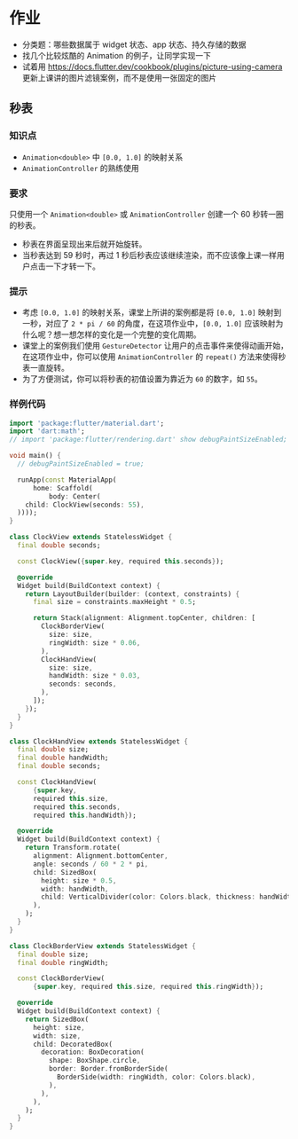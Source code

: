 # 作业

- 分类题：哪些数据属于 widget 状态、app 状态、持久存储的数据
- 找几个比较炫酷的 Animation 的例子，让同学实现一下
- 试着用 https://docs.flutter.dev/cookbook/plugins/picture-using-camera 更新上课讲的图片滤镜案例，而不是使用一张固定的图片

## 秒表

### 知识点

- `Animation<double>` 中 `[0.0, 1.0]` 的映射关系
- `AnimationController` 的熟练使用

### 要求

只使用一个 `Animation<double>` 或 `AnimationController` 创建一个 60 秒转一圈的秒表。

- 秒表在界面呈现出来后就开始旋转。
- 当秒表达到 59 秒时，再过 1 秒后秒表应该继续渲染，而不应该像上课一样用户点击一下才转一下。

### 提示

- 考虑 `[0.0, 1.0]` 的映射关系，课堂上所讲的案例都是将 `[0.0, 1.0]` 映射到一秒，对应了 `2 * pi / 60` 的角度，在这项作业中，`[0.0, 1.0]` 应该映射为什么呢？想一想怎样的变化是一个完整的变化周期。
- 课堂上的案例我们使用 `GestureDetector` 让用户的点击事件来使得动画开始，在这项作业中，你可以使用 `AnimationController` 的 `repeat()` 方法来使得秒表一直旋转。
- 为了方便测试，你可以将秒表的初值设置为靠近为 `60` 的数字，如 `55`。

### 样例代码

```dart
import 'package:flutter/material.dart';
import 'dart:math';
// import 'package:flutter/rendering.dart' show debugPaintSizeEnabled;

void main() {
  // debugPaintSizeEnabled = true;

  runApp(const MaterialApp(
      home: Scaffold(
          body: Center(
    child: ClockView(seconds: 55),
  ))));
}

class ClockView extends StatelessWidget {
  final double seconds;

  const ClockView({super.key, required this.seconds});

  @override
  Widget build(BuildContext context) {
    return LayoutBuilder(builder: (context, constraints) {
      final size = constraints.maxHeight * 0.5;

      return Stack(alignment: Alignment.topCenter, children: [
        ClockBorderView(
          size: size,
          ringWidth: size * 0.06,
        ),
        ClockHandView(
          size: size,
          handWidth: size * 0.03,
          seconds: seconds,
        ),
      ]);
    });
  }
}

class ClockHandView extends StatelessWidget {
  final double size;
  final double handWidth;
  final double seconds;

  const ClockHandView(
      {super.key,
      required this.size,
      required this.seconds,
      required this.handWidth});

  @override
  Widget build(BuildContext context) {
    return Transform.rotate(
      alignment: Alignment.bottomCenter,
      angle: seconds / 60 * 2 * pi,
      child: SizedBox(
        height: size * 0.5,
        width: handWidth,
        child: VerticalDivider(color: Colors.black, thickness: handWidth),
      ),
    );
  }
}

class ClockBorderView extends StatelessWidget {
  final double size;
  final double ringWidth;

  const ClockBorderView(
      {super.key, required this.size, required this.ringWidth});

  @override
  Widget build(BuildContext context) {
    return SizedBox(
      height: size,
      width: size,
      child: DecoratedBox(
        decoration: BoxDecoration(
          shape: BoxShape.circle,
          border: Border.fromBorderSide(
            BorderSide(width: ringWidth, color: Colors.black),
          ),
        ),
      ),
    );
  }
}
```
